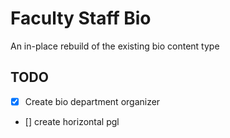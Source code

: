 # Faculty Staff Bio

An in-place rebuild of the existing bio content type

## TODO

- [x] Create bio department organizer
- [] create horizontal pgl
